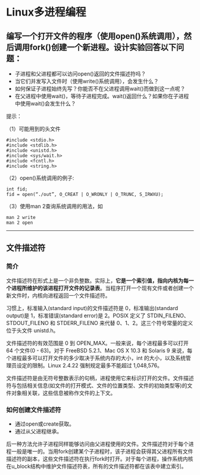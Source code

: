 # Linux多进程编程
## 编写一个打开文件的程序（使用open()系统调用），然后调用fork()创建一个新进程。设计实验回答以下问题：
- 子进程和父进程都可以访问open()返回的文件描述符吗？
- 当它们并发写入文件时（使用write()系统调用），会发生什么？
- 如何保证子进程始终先写？你能否不在父进程调用wait()而做到这一点呢？
- 在父进程中使用wait()，等待子进程完成。wait()返回什么？如果你在子进程中使用wait()会发生什么？

提示：

（1）可能用到的头文件


    #include <stdio.h>
    #include <stdlib.h>
    #include <unistd.h>
    #include <sys/wait.h>
    #include <fcntl.h>
    #include <string.h>

（2）open()系统调用的例子:

    int fid;
    fid = open(“./out”, O_CREAT | O_WRONLY | O_TRUNC, S_IRWXU);

（3）使用man 2查询系统调用的用法，如 

    man 2 write
    man 2 open

---
## 文件描述符
### 简介
文件描述符在形式上是一个非负整数。实际上，**它是一个索引值，指向内核为每一个进程所维护的该进程打开文件的记录表**。当程序打开一个现有文件或者创建一个新文件时，内核向进程返回一个文件描述符。

习惯上，标准输入(standard input)的文件描述符是 0，标准输出(standard output)是 1，标准错误(standard error)是 2。POSIX 定义了 STDIN_FILENO、STDOUT_FILENO 和 STDERR_FILENO 来代替 0、1、2。这三个符号常量的定义位于头文件 unistd.h。

文件描述符的有效范围是 0 到 OPEN_MAX。一般来说，每个进程最多可以打开 64 个文件(0 - 63)。对于 FreeBSD 5.2.1、Mac OS X 10.3 和 Solaris 9 来说，每个进程最多可以打开文件的多少取决于系统内存的大小，int 的大小，以及系统管理员设定的限制。Linux 2.4.22 强制规定最多不能超过 1,048,576。

文件描述符是由无符号整数表示的句柄，进程使用它来标识打开的文件。文件描述符与包括相关信息(如文件的打开模式、文件的位置类型、文件的初始类型等)的文件对象相关联，这些信息被称作文件的上下文。

### 如何创建文件描述符
- 通过open或create获取。
- 通过从父进程继承。

后一种方法允许子进程同样能够访问由父进程使用的文件。文件描述符对于每个进程一般是唯一的。当用fork创建某个子进程时，该子进程会获得其父进程所有文件描述符的副本，这些文件描述符在执行fork时打开。对于每个进程，操作系统内核在u_block结构中维护文件描述符表，所有的文件描述符都在该表中建立索引。
